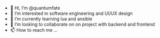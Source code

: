 - 👋 Hi, I’m @quantumfate
- 👀 I’m interested in software engineering and UI/UX design
- 🌱 I’m currently learning lua and ansible
- 💞️ I’m looking to collaborate on on project with backend and frontend
- 📫 How to reach me ...

<!---
quantumfate/quantumfate is a ✨ special ✨ repository because its `README.md` (this file) appears on your GitHub profile.
You can click the Preview link to take a look at your changes.
--->
